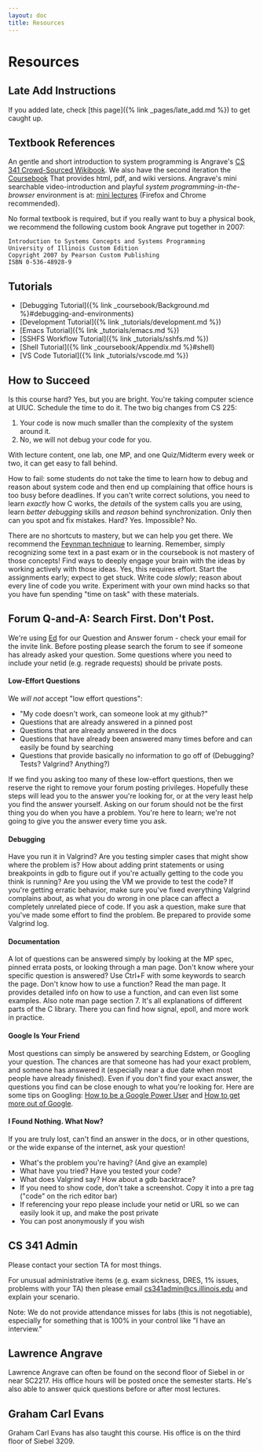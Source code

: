 ```yaml
---
layout: doc
title: Resources
---
```


# Resources

## Late Add Instructions

If you added late, check [this page]({% link _pages/late_add.md %}) to get caught up.

## Textbook References

An gentle and short introduction to system programming is Angrave's [CS 341 Crowd-Sourced Wikibook](https://github.com/angrave/SystemProgramming/wiki).
We also have the second iteration the [Coursebook](https://github.com/cs341-illinois/coursebook/wiki) That provides html, pdf, and wiki versions.
Angrave's mini searchable video-introduction and playful _system programming-in-the-browser_ environment is at:
[mini lectures](http://cs-education.github.io/sys/) (Firefox and Chrome recommended).

No formal textbook is required, but if you really want to buy a physical book, we recommend the following custom book Angrave put together in 2007:

```
Introduction to Systems Concepts and Systems Programming
University of Illinois Custom Edition
Copyright 2007 by Pearson Custom Publishing
ISBN 0-536-48928-9
```

## Tutorials

- [Debugging Tutorial]({% link _coursebook/Background.md %}#debugging-and-environments)
- [Development Tutorial]({% link _tutorials/development.md %})
- [Emacs Tutorial]({% link _tutorials/emacs.md %})
- [SSHFS Workflow Tutorial]({% link _tutorials/sshfs.md %})
- [Shell Tutorial]({% link _coursebook/Appendix.md %}#shell)
- [VS Code Tutorial]({% link _tutorials/vscode.md %})

## How to Succeed

Is this course hard? Yes, but you are bright. You're taking computer science at UIUC. Schedule the time to do it. The two big changes from CS 225:

1. Your code is now much smaller than the complexity of the system around it.
2. No, we will not debug your code for you.

With lecture content, one lab, one MP, and one Quiz/Midterm every week or two, it can get easy to fall behind.

How to fail: some students do not take the time to learn how to debug and reason about system code and then end up complaining that office hours is too busy before deadlines. If you can't write correct solutions, you need to learn _exactly_ how C works, the _details_ of the system calls you are using, learn _better debugging_ skills and _reason_ behind synchronization. Only then can you spot and fix mistakes. Hard? Yes. Impossible? No.

There are no shortcuts to mastery, but we can help you get there. We recommend the [Feynman technique](https://www.youtube.com/watch?v=tkm0TNFzIeg) to learning. Remember, simply recognizing some text in a past exam or in the coursebook is not mastery of those concepts! Find ways to deeply engage your brain with the ideas by working actively with those ideas. Yes, this requires effort. Start the assignments early; expect to get stuck. Write code _slowly_; reason about every line of code you write. Experiment with your own mind hacks so that you have fun spending "time on task" with these materials.

## Forum Q-and-A: Search First. Don't Post.

We're using [Ed](https://edstem.org/) for our Question and Answer forum - check your email for the invite link. Before posting please search the forum to see if someone has already asked your question. Some questions where you need to include your netid (e.g. regrade requests) should be private posts.

#### Low-Effort Questions

We _will not_ accept "low effort questions":

- "My code doesn't work, can someone look at my github?"
- Questions that are already answered in a pinned post
- Questions that are already answered in the docs
- Questions that have already been answered many times before and can easily be found by searching
- Questions that provide basically no information to go off of (Debugging? Tests? Valgrind? Anything?)

If we find you asking too many of these low-effort questions, then we reserve the right to remove your forum posting privileges. Hopefully these steps will lead you to the answer you're looking for, or at the very least help you find the answer yourself. Asking on our forum should not be the first thing you do when you have a problem. You're here to learn; we're not going to give you the answer every time you ask.

#### Debugging

Have you run it in Valgrind? Are you testing simpler cases that might show where the problem is? How about adding print statements or using breakpoints in gdb to figure out if you're actually getting to the code you think is running? Are you using the VM we provide to test the code? If you're getting erratic behavior, make sure you've fixed everything Valgrind complains about, as what you do wrong in one place can affect a completely unrelated piece of code. If you ask a question, make sure that you've made some effort to find the problem. Be prepared to provide some Valgrind log.

#### Documentation

A lot of questions can be answered simply by looking at the MP spec, pinned errata posts, or looking through a man page. Don't know where your specific question is answered? Use Ctrl+F with some keywords to search the page. Don't know how to use a function? Read the man page. It provides detailed info on how to use a function, and can even list some examples. Also note man page section 7. It's all explanations of different parts of the C library. There you can find how signal, epoll, and more work in practice.

#### Google Is Your Friend

Most questions can simply be answered by searching Edstem, or Googling your question. The chances are that someone has had your exact problem, and someone has answered it (especially near a due date when most people have already finished). Even if you don't find your exact answer, the questions you find can be close enough to what you're looking for. Here are some tips on Googling: [How to be a Google Power User](http://imgur.com/gallery/rNlQJuT) and [How to get more out of Google](http://imgur.com/gallery/hkmIT).

#### I Found Nothing. What Now?

If you are truly lost, can't find an answer in the docs, or in other questions, or the wide expanse of the internet, ask your question!

- What's the problem you're having? (And give an example)
- What have you tried? Have you tested your code?
- What does Valgrind say? How about a gdb backtrace?
- If you need to show code, don't take a screenshot. Copy it into a pre tag ("code" on the rich editor bar)
- If referencing your repo please include your netid or URL so we can easily look it up, and make the post private
- You can post anonymously if you wish

## CS 341 Admin

Please contact your section TA for most things.

For unusual administrative items (e.g. exam sickness, DRES, 1% issues, problems with your TA) then please email [cs341admin@cs.illinois.edu](mailto:cs341admin@cs.illinois.edu) and explain your scenario.

Note: We do not provide attendance misses for labs (this is not negotiable), especially for something that is 100% in your control like "I have an interview."

## Lawrence Angrave

Lawrence Angrave can often be found on the second floor of Siebel in or near SC2217. His office hours will be posted once the semester starts. He's also able to answer quick questions before or after most lectures.

## Graham Carl Evans

Graham Carl Evans has also taught this course. His office is on the third floor of Siebel 3209.
